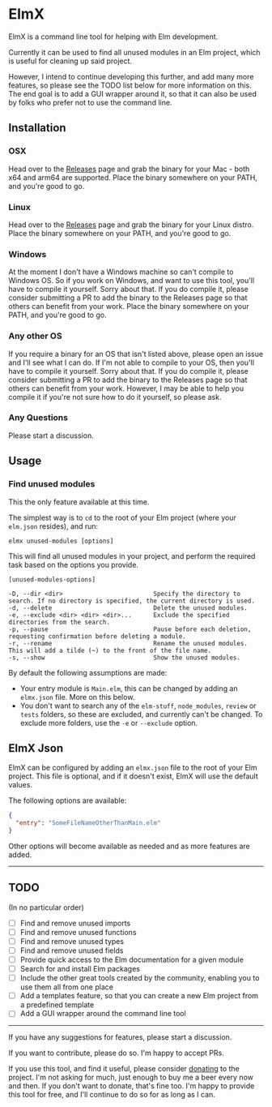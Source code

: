 # ElmX

ElmX is a command line tool for helping with Elm development.

Currently it can be used to find all unused modules in an Elm project, which is useful for cleaning up said project.

However, I intend to continue developing this further, and add many more features, so please see the TODO list below for more information on this. The end goal is to add a GUI wrapper around it, so that it can also be used by folks who prefer not to use the command line.

## Installation

### OSX

Head over to the [Releases](https://github.com/phollyer/elmx/releases) page and grab the binary for your Mac - both x64 and arm64 are supported. Place the binary somewhere on your PATH, and you're good to go.

### Linux

Head over to the [Releases](https://github.com/phollyer/elmx/releases) page and grab the binary for your Linux distro. Place the binary somewhere on your PATH, and you're good to go.

### Windows

At the moment I don't have a Windows machine so can't compile to Windows OS. So if you work on Windows, and want to use this tool, you'll have to compile it yourself. Sorry about that. If you do compile it, please consider submitting a PR to add the binary to the Releases page so that others can benefit from your work. Place the binary somewhere on your PATH, and you're good to go.

### Any other OS

If you require a binary for an OS that isn't listed above, please open an issue and I'll see what I can do. If I'm not able to compile to your OS, then you'll have to compile it yourself. Sorry about that. If you do compile it, please consider submitting a PR to add the binary to the Releases page so that others can benefit from your work. However, I may be able to help you compile it if you're not sure how to do it yourself, so please ask.

### Any Questions

Please start a discussion.

## Usage

### Find unused modules

This the only feature available at this time.

The simplest way is to `cd` to the root of your Elm project (where your `elm.json` resides), and run:

``` shell
elmx unused-modules [options]
```

This will find all unused modules in your project, and perform the required task based on the options you provide.

``` shell
[unused-modules-options]

-D, --dir <dir>                         Specify the directory to search. If no directory is specified, the current directory is used.
-d, --delete                            Delete the unused modules.
-e, --exclude <dir> <dir> <dir>...      Exclude the specified directories from the search.
-p, --pause                             Pause before each deletion, requesting confirmation before deleting a module.
-r, --rename                            Rename the unused modules. This will add a tilde (~) to the front of the file name.
-s, --show                              Show the unused modules.
```

By default the following assumptions are made:

- Your entry module is `Main.elm`, this can be changed by adding an `elmx.json` file. More on this below.
- You don't want to search any of the `elm-stuff`, `node_modules`, `review` or `tests` folders, so these are excluded, and currently can't be changed. To exclude more folders, use the `-e` or `--exclude` option.

## ElmX Json

ElmX can be configured by adding an `elmx.json` file to the root of your Elm project. This file is optional, and if it doesn't exist, ElmX will use the default values.

The following options are available:

``` json
{
  "entry": "SomeFileNameOtherThanMain.elm"
}
```

Other options will become available as needed and as more features are added.

---

## TODO

(In no particular order)

- [ ] Find and remove unused imports
- [ ] Find and remove unused functions
- [ ] Find and remove unused types
- [ ] Find and remove unused fields
- [ ] Provide quick access to the Elm documentation for a given module
- [ ] Search for and install Elm packages
- [ ] Include the other great tools created by the community, enabling you to use them all from one place
- [ ] Add a templates feature, so that you can create a new Elm project from a predefined template
- [ ] Add a GUI wrapper around the command line tool

---

If you have any suggestions for features, please start a discussion.

If you want to contribute, please do so. I'm happy to accept PRs.

If you use this tool, and find it useful, please consider [donating](https://github.com/sponsors/phollyer) to the project. I'm not asking for much, just enough to buy me a beer every now and then. If you don't want to donate, that's fine too. I'm happy to provide this tool for free, and I'll continue to do so for as long as I can.

